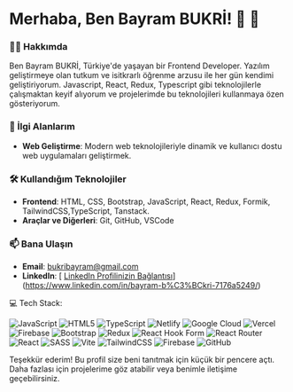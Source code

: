 # Merhaba, Ben Bayram BUKRİ!  🤝 👋

### 👨‍💻 Hakkımda
Ben Bayram BUKRİ, Türkiye'de yaşayan bir  Frontend Developer. Yazılım geliştirmeye olan tutkum ve isitkrarlı öğrenme arzusu ile her gün kendimi geliştiriyorum. Javascript, React, Redux, Typescript gibi teknolojilerle çalışmaktan keyif alıyorum ve projelerimde bu teknolojileri kullanmaya özen gösteriyorum.

### 🚀 İlgi Alanlarım
- **Web Geliştirme**: Modern web teknolojileriyle dinamik ve kullanıcı dostu web uygulamaları geliştirmek.

### 🛠️ Kullandığım Teknolojiler
- **Frontend**: HTML, CSS, Bootstrap, JavaScript, React, Redux, Formik, TailwindCSS,TypeScript, Tanstack.
- **Araçlar ve Diğerleri**: Git, GitHub, VSCode


### 📫 Bana Ulaşın
- **Email**: bukribayram@gmail.com
- **LinkedIn**: [ [LinkedIn Profilinizin Bağlantısı](https://linkedin.com/in/username)](https://www.linkedin.com/in/bayram-b%C3%BCkri-7176a5249/)




 💻 Tech Stack:

 
![JavaScript](https://img.shields.io/badge/javascript-%23323330.svg?style=for-the-badge&logo=javascript&logoColor=%23F7DF1E) ![HTML5](https://img.shields.io/badge/html5-%23E34F26.svg?style=for-the-badge&logo=html5&logoColor=white) ![TypeScript](https://img.shields.io/badge/typescript-%23007ACC.svg?style=for-the-badge&logo=typescript&logoColor=white) ![Netlify](https://img.shields.io/badge/netlify-%23000000.svg?style=for-the-badge&logo=netlify&logoColor=#00C7B7) ![Google Cloud](https://img.shields.io/badge/GoogleCloud-%234285F4.svg?style=for-the-badge&logo=google-cloud&logoColor=white) ![Vercel](https://img.shields.io/badge/vercel-%23000000.svg?style=for-the-badge&logo=vercel&logoColor=white) ![Firebase](https://img.shields.io/badge/firebase-%23039BE5.svg?style=for-the-badge&logo=firebase) ![Bootstrap](https://img.shields.io/badge/bootstrap-%238511FA.svg?style=for-the-badge&logo=bootstrap&logoColor=white) ![Redux](https://img.shields.io/badge/redux-%23593d88.svg?style=for-the-badge&logo=redux&logoColor=white) ![React Hook Form](https://img.shields.io/badge/React%20Hook%20Form-%23EC5990.svg?style=for-the-badge&logo=reacthookform&logoColor=white) ![React Router](https://img.shields.io/badge/React_Router-CA4245?style=for-the-badge&logo=react-router&logoColor=white) ![React](https://img.shields.io/badge/react-%2320232a.svg?style=for-the-badge&logo=react&logoColor=%2361DAFB) ![SASS](https://img.shields.io/badge/SASS-hotpink.svg?style=for-the-badge&logo=SASS&logoColor=white) ![Vite](https://img.shields.io/badge/vite-%23646CFF.svg?style=for-the-badge&logo=vite&logoColor=white) ![TailwindCSS](https://img.shields.io/badge/tailwindcss-%2338B2AC.svg?style=for-the-badge&logo=tailwind-css&logoColor=white) ![Firebase](https://img.shields.io/badge/firebase-a08021?style=for-the-badge&logo=firebase&logoColor=ffcd34) ![GitHub](https://img.shields.io/badge/github-%23121011.svg?style=for-the-badge&logo=github&logoColor=white)


Teşekkür ederim! Bu profil size beni tanıtmak için küçük bir pencere açtı. Daha fazlası için projelerime göz atabilir veya benimle iletişime geçebilirsiniz.

